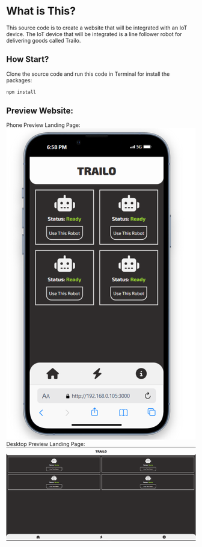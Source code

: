 # What is This?

This source code is to create a website that will be integrated with an IoT
device. The IoT device that will be integrated is a line follower robot for
delivering goods called Trailo.

## How Start?

Clone the source code and run this code in Terminal for install the packages:

```css
npm install
```

## Preview Website:

Phone Preview Landing Page:
![phone_preview](</_preview/Screenshot 2025-03-05 185819.png>) Desktop Preview
Landing Page: ![desktop_preview](</_preview/Screenshot 2025-03-05 185751.png>)
